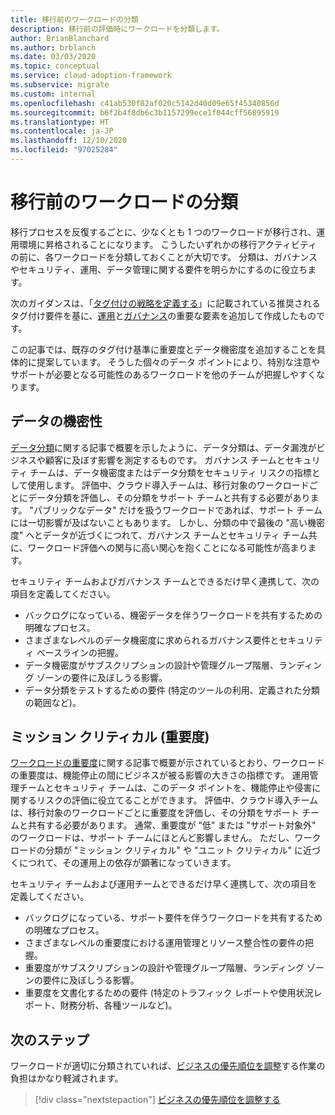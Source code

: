 ```yaml
---
title: 移行前のワークロードの分類
description: 移行前の評価時にワークロードを分類します。
author: BrianBlanchard
ms.author: brblanch
ms.date: 03/03/2020
ms.topic: conceptual
ms.service: cloud-adoption-framework
ms.subservice: migrate
ms.custom: internal
ms.openlocfilehash: c41ab530f82af020c5142d40d09e65f45340856d
ms.sourcegitcommit: b6f2b4f8db6c3b1157299ece1f044cff56895919
ms.translationtype: HT
ms.contentlocale: ja-JP
ms.lasthandoff: 12/10/2020
ms.locfileid: "97025284"
---
```

# <a name="workload-classification-before-migration"></a>移行前のワークロードの分類

移行プロセスを反復するごとに、少なくとも 1 つのワークロードが移行され、運用環境に昇格されることになります。 こうしたいずれかの移行アクティビティの前に、各ワークロードを分類しておくことが大切です。 分類は、ガバナンスやセキュリティ、運用、データ管理に関する要件を明らかにするのに役立ちます。

次のガイダンスは、「[タグ付けの戦略を定義する](../../../ready/azure-best-practices/resource-tagging.md)」に記載されている推奨されるタグ付け要件を基に、[運用](../../../manage/considerations/criticality.md#criticality-scale)と[ガバナンス](../../../govern/guides/complex/prescriptive-guidance.md#resource-tagging)の重要な要素を追加して作成したものです。

この記事では、既存のタグ付け基準に重要度とデータ機密度を追加することを具体的に提案しています。 そうした個々のデータ ポイントにより、特別な注意やサポートが必要となる可能性のあるワークロードを他のチームが把握しやすくなります。

## <a name="data-sensitivity"></a>データの機密性

[データ分類](../../../govern/policy-compliance/data-classification.md)に関する記事で概要を示したように、データ分類は、データ漏洩がビジネスや顧客に及ぼす影響を測定するものです。 ガバナンス チームとセキュリティ チームは、データ機密度またはデータ分類をセキュリティ リスクの指標として使用します。 評価中、クラウド導入チームは、移行対象のワークロードごとにデータ分類を評価し、その分類をサポート チームと共有する必要があります。 "パブリックなデータ" だけを扱うワークロードであれば、サポート チームには一切影響が及ばないこともあります。 しかし、分類の中で最後の "高い機密度" へとデータが近づくにつれて、ガバナンス チームとセキュリティ チーム共に、ワークロード評価への関与に高い関心を抱くことになる可能性が高まります。

セキュリティ チームおよびガバナンス チームとできるだけ早く連携して、次の項目を定義してください。

- バックログになっている、機密データを伴うワークロードを共有するための明確なプロセス。
- さまざまなレベルのデータ機密度に求められるガバナンス要件とセキュリティ ベースラインの把握。
- データ機密度がサブスクリプションの設計や管理グループ階層、ランディング ゾーンの要件に及ぼしうる影響。
- データ分類をテストするための要件 (特定のツールの利用、定義された分類の範囲など)。

## <a name="mission-criticality"></a>ミッション クリティカル (重要度)

[ワークロードの重要度](../../../manage/considerations/criticality.md)に関する記事で概要が示されているとおり、ワークロードの重要度は、機能停止の間にビジネスが被る影響の大きさの指標です。 運用管理チームとセキュリティ チームは、このデータ ポイントを、機能停止や侵害に関するリスクの評価に役立てることができます。 評価中、クラウド導入チームは、移行対象のワークロードごとに重要度を評価し、その分類をサポート チームと共有する必要があります。 通常、重要度が "低" または "サポート対象外" のワークロードは、サポート チームにほとんど影響しません。 ただし、ワークロードの分類が "ミッション クリティカル" や "ユニット クリティカル" に近づくにつれて、その運用上の依存が顕著になっていきます。

セキュリティ チームおよび運用チームとできるだけ早く連携して、次の項目を定義してください。

- バックログになっている、サポート要件を伴うワークロードを共有するための明確なプロセス。
- さまざまなレベルの重要度における運用管理とリソース整合性の要件の把握。
- 重要度がサブスクリプションの設計や管理グループ階層、ランディング ゾーンの要件に及ぼしうる影響。
- 重要度を文書化するための要件 (特定のトラフィック レポートや使用状況レポート、財務分析、各種ツールなど)。

## <a name="next-steps"></a>次のステップ

ワークロードが適切に分類されていれば、[ビジネスの優先順位を調整](./business-priorities.md)する作業の負担はかなり軽減されます。

> [!div class="nextstepaction"]
> [ビジネスの優先順位を調整する](./business-priorities.md)
